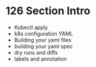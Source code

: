 # 126 Section Intro
- Kubectl apply
- k8s configuration YAML 
- Building your yaml files
- building your yaml spec
- dry runs and diffs
- labels and annotation
